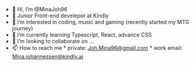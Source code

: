 - 👋 Hi, I’m @MinaJoh96
- 💼 Junior Front-end develepor at Kindly
- 👀 I’m interested in coding, music and gaming (recently started my MTG journey)
- 🌱 I’m currently learning Typescript, React, advance CSS
- 💞️ I’m looking to collaborate on ...
- 📫 How to reach me 
            * private: Joh.Mina96@gmail.com 
            * work email: Mina.johannessen@kindly.ai

<!---
MinaJoh96/MinaJoh96 is a ✨ special ✨ repository because its `README.md` (this file) appears on your GitHub profile.
You can click the Preview link to take a look at your changes.
--->
